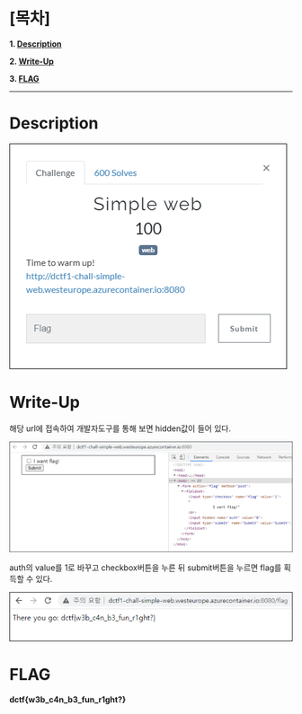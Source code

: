 # [목차]
**1. [Description](#Description)**

**2. [Write-Up](#Write-Up)**

**3. [FLAG](#FLAG)**


***


# **Description**

![](images/2022-05-18-19-36-43.png)


# **Write-Up**

해당 url에 접속하여 개발자도구를 통해 보면 hidden값이 들어 있다.

![](images/2022-05-18-19-36-58.png)

auth의 value를 1로 바꾸고 checkbox버튼을 누른 뒤 submit버튼을 누르면 flag를 획득할 수 있다.

![](images/2022-05-18-19-37-06.png)


# **FLAG**

**dctf{w3b_c4n_b3_fun_r1ght?}**